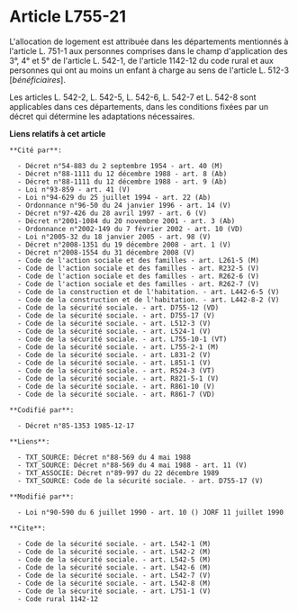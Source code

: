 # Article L755-21

L'allocation de logement est attribuée dans les départements mentionnés à l'article L. 751-1 aux personnes comprises dans le
champ d'application des 3°, 4° et 5° de l'article L. 542-1, de l'article 1142-12 du code rural et aux personnes qui ont au
moins un enfant à charge au sens de l'article L. 512-3 [*bénéficiaires*].

Les articles L. 542-2, L. 542-5, L. 542-6, L. 542-7 et L. 542-8 sont applicables dans ces départements, dans les conditions
fixées par un décret qui détermine les adaptations nécessaires.

**Liens relatifs à cet article**

	**Cité par**:

	  - Décret n°54-883 du 2 septembre 1954 - art. 40 (M)
	  - Décret n°88-1111 du 12 décembre 1988 - art. 8 (Ab)
	  - Décret n°88-1111 du 12 décembre 1988 - art. 9 (Ab)
	  - Loi n°93-859 - art. 41 (V)
	  - Loi n°94-629 du 25 juillet 1994 - art. 22 (Ab)
	  - Ordonnance n°96-50 du 24 janvier 1996 - art. 14 (V)
	  - Décret n°97-426 du 28 avril 1997 - art. 6 (V)
	  - Décret n°2001-1084 du 20 novembre 2001 - art. 3 (Ab)
	  - Ordonnance n°2002-149 du 7 février 2002 - art. 10 (VD)
	  - Loi n°2005-32 du 18 janvier 2005 - art. 98 (V)
	  - Décret n°2008-1351 du 19 décembre 2008 - art. 1 (V)
	  - Décret n°2008-1554 du 31 décembre 2008 (V)
	  - Code de l'action sociale et des familles - art. L261-5 (M)
	  - Code de l'action sociale et des familles - art. R232-5 (V)
	  - Code de l'action sociale et des familles - art. R262-6 (V)
	  - Code de l'action sociale et des familles - art. R262-7 (V)
	  - Code de la construction et de l'habitation. - art. L442-6-5 (V)
	  - Code de la construction et de l'habitation. - art. L442-8-2 (V)
	  - Code de la sécurité sociale. - art. D755-12 (VD)
	  - Code de la sécurité sociale. - art. D755-17 (V)
	  - Code de la sécurité sociale. - art. L512-3 (V)
	  - Code de la sécurité sociale. - art. L524-1 (V)
	  - Code de la sécurité sociale. - art. L755-10-1 (VT)
	  - Code de la sécurité sociale. - art. L755-2-1 (M)
	  - Code de la sécurité sociale. - art. L831-2 (V)
	  - Code de la sécurité sociale. - art. L851-1 (V)
	  - Code de la sécurité sociale. - art. R524-3 (VT)
	  - Code de la sécurité sociale. - art. R821-5-1 (V)
	  - Code de la sécurité sociale. - art. R861-10 (V)
	  - Code de la sécurité sociale. - art. R861-7 (VD)

	**Codifié par**:

	  - Décret n°85-1353 1985-12-17

	**Liens**:

	  - TXT_SOURCE: Décret n°88-569 du 4 mai 1988
	  - TXT_SOURCE: Décret n°88-569 du 4 mai 1988 - art. 11 (V)
	  - TXT_ASSOCIE: Décret n°89-997 du 22 décembre 1989
	  - TXT_SOURCE: Code de la sécurité sociale. - art. D755-17 (V)

	**Modifié par**:

	  - Loi n°90-590 du 6 juillet 1990 - art. 10 () JORF 11 juillet 1990

	**Cite**:

	  - Code de la sécurité sociale. - art. L542-1 (M)
	  - Code de la sécurité sociale. - art. L542-2 (M)
	  - Code de la sécurité sociale. - art. L542-5 (M)
	  - Code de la sécurité sociale. - art. L542-6 (M)
	  - Code de la sécurité sociale. - art. L542-7 (V)
	  - Code de la sécurité sociale. - art. L542-8 (M)
	  - Code de la sécurité sociale. - art. L751-1 (V)
	  - Code rural 1142-12
